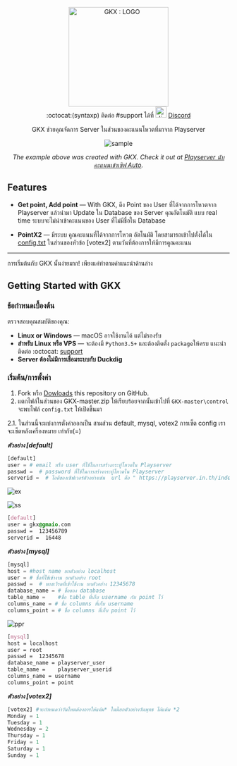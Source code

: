 <p align="center">
  <img src="https://user-images.githubusercontent.com/47280575/56685374-04cf5880-66fc-11e9-88ff-0f9f7b6e5de8.png" alt="GKX : LOGO" width="226">
  <br>
  :octocat:(syntaxp) ติดต่อ #support ได้ที่   <img src="https://encrypted-tbn0.gstatic.com/images?q=tbn:ANd9GcSakv86QJPY-E6rxMEo_WzAwYUzyndjdY_d-Zu2ZOr9UuMjClxy5A" alt="discord logo" width="25" height="25">  <a href="https://discord.gg/Mgu73TN">Discord</a>
</p>



<p align="center">GKX ช่วยคุณจัดการ Server ในส่วนของคะแนนโหวตที่มาจาก Playserver </p>

<p align="center"><img src="https://user-images.githubusercontent.com/47280575/56681389-7656d900-66f3-11e9-9522-596e6f377442.gif" alt="sample"></p>

<p align="center"><em>The example above was created with GKX. Check it out at <a href="https://www.youtube.com/watch?v=lrXmNNkPIMo">Playserver นับคะแนนเข้าเซิฟ Auto</a>.</em></p>

Features
------------

* **Get point, Add point** — With GKX, ดึง Point ของ User ที่ได้จากการโหวตจาก Playserver แล้วนำมา Update ใน Database ของ Server คุณอัตโนมัติ แบบ real time ระบบจะไม่นำเข้าคะแนนของ User ที่ไม่มีชื่อใน Database

* **PointX2** — มีระบบ คูณคะแนนที่ได้จากการโหวต อัตโนมัติ โดยสามารถเข้าไปตั่งได้ใน [config.txt](https://github.com/syntaxp/GKX/blob/master/control/config.txt) ในส่วนของหัวข้อ [votex2]  ตามวันที่ต้องการให้มีการคูณคะแนน


------------------------------

การเริ่มต้นกับ GKX นั้นง่ายมาก! เพียงแค่ทำตามคำแนะนำด้านล่าง

Getting Started with GKX
------------------------------

### ข้อกำหนดเบื้องต้น

ตรวจสอบคุณสมบัติของคุณ:

 - **Linux or Windows** — macOS  อาจใช้งานได้ แต่ไม่รองรับ 
 - **สำหรับ Linux หรือ VPS** — จะต้องมี `Python3.5+` และต้องติดตั่ง `package`ให้ครบ แนะนำติดต่อ :octocat: <a href="https://discord.gg/Mgu73TN">support</a>
  - **Server ต้องไม่มีการเชื่อมระบบกับ Duckdig**
  
### เริ่มต้น/การตั้งค่า
1. Fork หรือ <a href="https://github.com/syntaxp/GKX/archive/master.zip">Dowloads</a> this repository on GitHub.
2. แตกไฟล์ในส่วนของ GKX-master.zip ให้เรียบร้อยจากนั้นเข้าไปที่ `GKX-master\control` จะพบไฟล์ `config.txt` ให้เปิดขึ้นมา

2.1. ในส่วนนี้จะแบ่งการตั่งค่าออกเป็น สามส่วน default, mysql, votex2 การเซ็ต config เราจะเซ็ตหลังเครื่องหมาย เท่ากับ(=)

***ตัวอย่าง [default]***

```python
[default]
user = # email หรือ user ที่ใช้ในการสร้างกระทู้โหวตใน Playserver
passwd =  # password ที่ใช้ในการสร้างกระทู้โหวตใน Playserver
serverid =  # ไอดีของเซิฟเวอร์ตัวอย่างเช่น  url คือ " https://playserver.in.th/index.php/Server/Testver-16448 " ไอดีจะอยู่ข้างหลังซึ่งก็คือ 16448
```
![ex](https://user-images.githubusercontent.com/47280575/56730838-19a2ff00-6783-11e9-89c7-15256314a1af.png)

![ss](https://user-images.githubusercontent.com/47280575/56730831-17d93b80-6783-11e9-8f8e-36ab9b56b009.jpg)

```css
[default]
user = gkx@gmaio.com
passwd =  123456789
serverid =  16448
```

***ตัวอย่าง [mysql]***


```python
[mysql]
host = #host name ยกตัวอย่าง localhost
user = # ชื่อที่ใช้เข้างาน ยกตัวอย่าง root
passwd =  # พาสเวิรดที่เข้าใช้งาน ยกตัวอย่าง 12345678
database_name = # ชื่อของ database 
table_name = 	#ชื่อ table ที่เก็บ username กับ point ไว้
columns_name = # ชื่อ columns ที่เก็บ username
columns_point = # ชื่อ columns ที่เก็บ point ไว้
```

![ppr](https://user-images.githubusercontent.com/47280575/56730504-5e7a6600-6782-11e9-9e2d-d0a42260ba42.jpg)

```css
[mysql]
host = localhost
user = root
passwd =  12345678
database_name = playserver_user
table_name = 	playserver_userid
columns_name = username
columns_point = point
```

***ตัวอย่าง [votex2]***
```python
[votex2] #จะกำหนดว่าวันไหนต้องการให้แต้ม* ในนี้ยกตัวอย่างวันพุทธ ได้แต้ม *2
Monday = 1
Tuesday = 1
Wednesday = 2
Thursday = 1
Friday = 1
Saturday = 1
Sunday = 1
``` 
